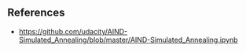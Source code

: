 ## References

- https://github.com/udacity/AIND-Simulated_Annealing/blob/master/AIND-Simulated_Annealing.ipynb
